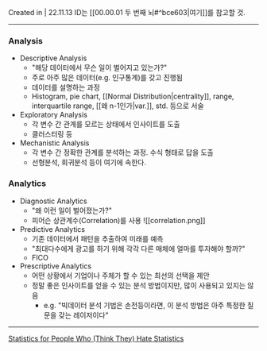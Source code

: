 Created in | 22.11.13
ID는 [[00.00.01 두 번째 뇌#^bce603|여기]]를 참고할 것.

---

### Analysis
- Descriptive Analysis
	- "해당 데이터에서 무슨 일이 벌어지고 있는가?"
	- 주로 아주 많은 데이터(e.g. 인구통계)를 갖고 진행됨
	- 데이터를 설명하는 과정
	- Histogram, pie chart, [[Normal Distribution|centrality]], range, interquartile range, [[왜 n-1인가|var.]], std. 등으로 서술
- Exploratory Analysis
	- 각 변수 간 관계를 모르는 상태에서 인사이트를 도출
	- 클러스터링 등
- Mechanistic Analysis
	- 각 변수 간 정확한 관계를 분석하는 과정. 수식 형태로 답을 도출
	- 선형분석, 회귀분석 등이 여기에 속한다.
### Analytics
- Diagnostic Analytics
	- "왜 이런 일이 벌어졌는가?"
	- 피어슨 상관계수(Correlation)를 사용
		![[correlation.png]]
- Predictive Analytics
	- 기존 데이터에서 패턴을 추출하여 미래를 예측
	- "최대다수에게 광고를 하기 위해 각각 다른 매체에 얼마를 투자해야 할까?"
	- FICO
- Prescriptive Analytics
	- 어떤 상황에서 기업이나 주체가 할 수 있는 최선의 선택을 제안
	- 정말 좋은 인사이트를 얻을 수 있는 분석 방법이지만, 많이 사용되고 있지는 않음
		- e.g. "빅데이터 분석 기법은 손전등이라면, 이 분석 방법은 아주 특정한 질문을 갖는 레이저이다"




---
[Statistics for People Who (Think They) Hate Statistics]()